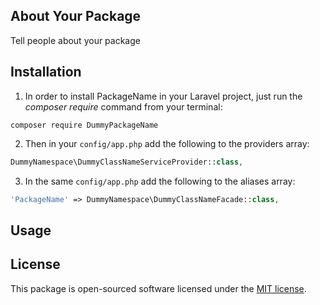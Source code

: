 ## About Your Package

Tell people about your package

## Installation

1. In order to install PackageName in your Laravel project, just run the *composer require* command from your terminal:

```
composer require DummyPackageName
```

2. Then in your `config/app.php` add the following to the providers array:

```php
DummyNamespace\DummyClassNameServiceProvider::class,
```

3. In the same `config/app.php` add the following to the aliases array:

```php
'PackageName' => DummyNamespace\DummyClassNameFacade::class,
```

## Usage

## License

This package is open-sourced software licensed under the [MIT license](http://opensource.org/licenses/MIT).